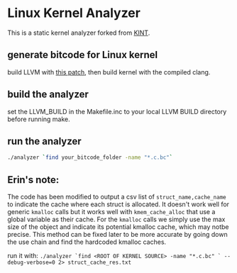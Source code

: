 # Linux Kernel Analyzer

This is a static kernel analyzer forked from [KINT](https://github.com/CRYPTOlab/kint).

## generate bitcode for Linux kernel
build LLVM with [this patch](https://github.com/Markakd/LLVM-O0-BitcodeWriter), then build kernel with the compiled clang.

## build the analyzer
set the LLVM_BUILD in the Makefile.inc to your local LLVM BUILD directory before running make.

## run the analyzer
```bash
./analyzer `find your_bitcode_folder -name "*.c.bc"` 
```


## Erin's note:

The code has been modified to output a csv list of `struct_name,cache_name` to indicate the cache where each struct is allocated.
It doesn't work well for generic `kmalloc` calls but it works well with `kmem_cache_alloc` that use a global variable as their cache.
For the `kmalloc` calls we simply use the max size of the object and indicate its potential kmalloc cache, which may notbe precise.
This method can be fixed later to be more accurate by going down the use chain and find the hardcoded kmalloc caches.

run it with: ```./analyzer `find <ROOT OF KERNEL SOURCE> -name "*.c.bc" ` --debug-verbose=0 2> struct_cache_res.txt```
